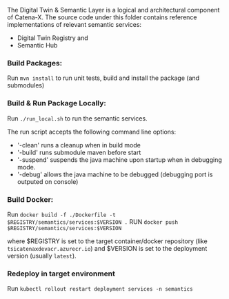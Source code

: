 <!---
Copyright (c) 2021-2022 T-Systems International GmbH (Catena-X Consortium)

See the AUTHORS file(s) distributed with this work for additional
information regarding authorship.

See the LICENSE file(s) distributed with this work for
additional information regarding license terms.
-->

The Digital Twin & Semantic Layer is a logical and architectural component of Catena-X.
The source code under this folder contains reference implementations of relevant semantic services:
- Digital Twin Registry and
- Semantic Hub

### Build Packages:

Run `mvn install` to run unit tests, build and install the package (and submodules)

### Build & Run Package Locally:

Run `./run_local.sh` to run the semantic services.

The run script accepts the following command line options:
- '-clean' runs a cleanup when in build mode
- '-build' runs submodule maven before start
- '-suspend' suspends the java machine upon startup when in debugging mode.
- '-debug' allows the java machine to be debugged (debugging port is outputed on console)
 
### Build Docker:

Run `docker build -f ./Dockerfile -t $REGISTRY/semantics/services:$VERSION .`
RUN `docker push $REGISTRY/semantics/services:$VERSION`

where $REGISTRY is set to the target container/docker repository (like `tsicatenaxdevacr.azurecr.io`) and $VERSION is set to the 
deployment version (usually `latest`).

### Redeploy in target environment

Run `kubectl rollout restart deployment services -n semantics`
